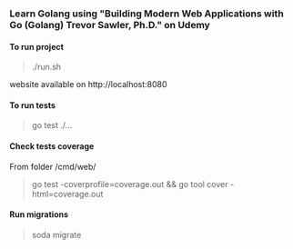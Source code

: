 ### Learn Golang using "Building Modern Web Applications with Go (Golang) Trevor Sawler, Ph.D." on Udemy

#### To run project
> ./run.sh

website available on http://localhost:8080

#### To run tests
> go test ./...


#### Check tests coverage
From folder /cmd/web/
> go test -coverprofile=coverage.out && go tool cover -html=coverage.out


#### Run migrations
> soda migrate


